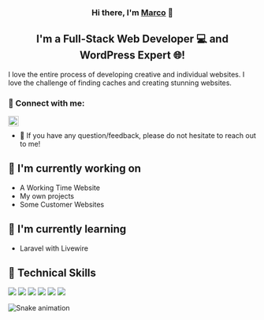 <h3 align="center">
Hi there, I'm <a href="https://marco-koepfli.ch/" target="_blank" rel="noreferrer">Marco</a> 👋
</h3>

<h2 align="center">
I'm a Full-Stack Web Developer 💻 and WordPress Expert 🌐!
</h2> 

I love the entire process of developing creative and individual websites. I love the challenge of finding caches and creating stunning websites.

### 🤝 Connect with me:

<a href="https://instagram.com/marco_mk0"><img align="left" src="https://raw.githubusercontent.com/yushi1007/yushi1007/main/images/instagram.svg" alt="Marco | Instagram" width="21px"/></a>
</br>
- 💬 If you have any question/feedback, please do not hesitate to reach out to me!

## 🔭 I'm currently working on

- A Working Time Website
- My own projects
- Some Customer Websites

## 🌱 I'm currently learning

- Laravel with Livewire

## 💼 Technical Skills

![](https://img.shields.io/badge/Code-Laravel-informational?style=flat&logo=laravel&color=red)
![](https://img.shields.io/badge/Code-PHP-informational?style=flat&logo=php&color=blue)
![](https://img.shields.io/badge/Code-HTML5-informational?style=flat&logo=HTML5&color=E34F26)
![](https://img.shields.io/badge/Style-Bootstrap-informational?style=flat&logo=Bootstrap&color=7952B3)
![](https://img.shields.io/badge/Style-CSS3-informational?style=flat&logo=CSS3&color=1572B6)
![](https://img.shields.io/badge/Style-Tailwind-informational?style=flat&logo=TailwindCSS&color=60A5FA)

![Snake animation](https://github.com/marcokoepfli/marcokoepfli/blob/output/github-contribution-grid-snake.svg)
